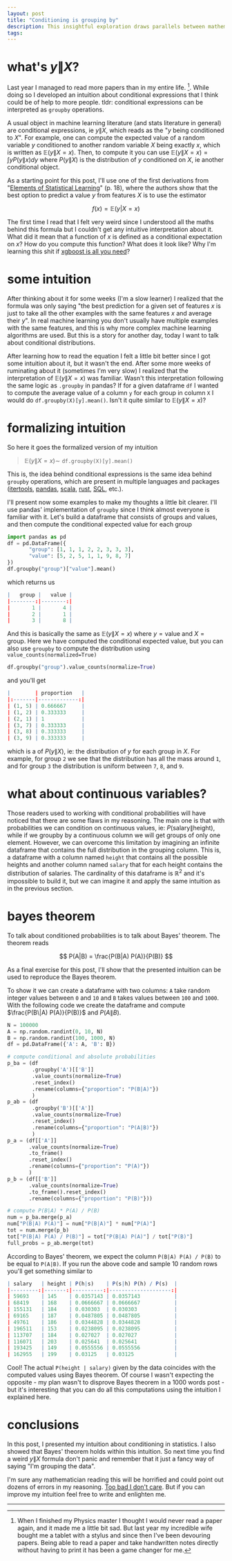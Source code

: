 ```yaml
---
layout: post
title: "Conditioning is grouping by" 
description: This insightful exploration draws parallels between mathematical formulations and practical implementations, showcasing how understanding conditioning as grouping can elevate your statistical insights. Discover the parallels between conditional expectations like $\mathbb{E}(y | X=x)$ and popular grouping techniques found in data analysis tools like pandas. Uncover the hidden synergy that exists between statistical conditioning and groupby operations, demystifying complex mathematical concepts with real-world applications. Whether you're a seasoned data scientist or a curious learner, this journey into the interconnected world of conditioning and grouping promises newfound clarity. Elevate your statistical understanding with practical examples, bridging the gap between theory and application. Embark on this enlightening exploration today and revolutionize your approach to statistical modeling. Uncover the simplicity behind complex conditional expressions through the power of grouping, transforming your data analysis skills along the way.
tags:
---
```


# what's $y\|X?$

Last year I managed to read more papers than in my entire life. [^1]. While doing so I developed an intuition about conditional expressions that I think could be of help to more people. tldr: conditional expressions can be interpreted as `groupby` operations.

A usual object in machine learning literature (and stats literature in general) are conditional expressions, ie $y\|X$, which reads as the "$y$ being conditioned to $X$". For example, one can compute the expected value of a random variable $y$ conditioned to another random variable $X$ being exactly $x$, which is written as $\mathbb{E}(y\|X=x)$. Then, to compute it you can use $\mathbb{E}(y\|X=x) = \int y P(y\|x) dy$ where $P(y\|X)$ is the distribution of $y$ conditioned on $X$, ie another conditional object.

As a starting point for this post, I'll use one of the first derivations from "[Elements of Statistical Learning](https://hastie.su.domains/Papers/ESLII.pdf)" (p. 18), where the authors show that the best option to predict a value $y$ from features $X$ is to use the estimator

$$
f(x) = \mathbb{E}(y | X=x)
$$

The first time I read that I felt very weird since I understood all the maths behind this formula but I couldn't get any intuitive interpretation about it. What did it mean that a function of $x$ is defined as a conditional expectation on $x$? How do you compute this function? What does it look like? Why I'm learning this shit if [xgboost is all you need](https://twitter.com/tunguz/status/1509197350576672769)?

# some intuition

After thinking about it for some weeks (I'm a slow learner) I realized that the formula was only saying "the best prediction for a given set of features $x$ is just to take all the other examples with the same features $x$ and average their $y$". In real machine learning you don't usually have multiple examples with the same features, and this is why more complex machine learning algorithms are used. But this is a story for another day, today I want to talk about conditional distributions.

After learning how to read the equation I felt a little bit better since I got some intuition about it, but it wasn't the end. After some more weeks of ruminating about it (sometimes I'm very slow) I realized that the interpretation of $\mathbb{E}(y \| X=x)$ was familiar. Wasn't this interpretation following the same logic as `.groupby` in pandas? If for a given dataframe `df` I wanted to compute the average value of a column `y` for each group in column `X` I would do `df.groupby(X)[y].mean()`. Isn't it quite similar to $\mathbb{E}(y \| X=x)$?

# formalizing intuition

So here it goes the formalized version of my intuition

> $\mathbb{E}(y \| X=x) \sim$   `df.groupby(X)[y].mean()`

This is, the idea behind conditional expressions is the same idea behind `groupby` operations, which are present in multiple languages and packages ([itertools](https://docs.python.org/3/library/itertools.html?highlight=groupby#itertools.groupby), [pandas](https://pandas.pydata.org/docs/reference/api/pandas.DataFrame.groupby.html), [scala](https://www.scala-lang.org/api/2.12.4/scala/collection/parallel/ParIterableLike$GroupBy.html), [rust](https://docs.rs/itertools/latest/itertools/structs/struct.GroupBy.html), [SQL](https://learn.microsoft.com/es-es/sql/t-sql/queries/select-group-by-transact-sql?view=sql-server-ver16), etc.).

I'll present now some examples to make my thoughts a little bit clearer. I'll use pandas' implementation of `groupby` since I think almost everyone is familiar with it. Let's build a dataframe that consists of groups and values, and then compute the conditional expected value for each group

```python
import pandas as pd
df = pd.DataFrame({
       "group": [1, 1, 1, 2, 2, 3, 3, 3],
       "value": [5, 2, 5, 1, 1, 9, 8, 7]
})
df.groupby("group")["value"].mean()
```

which returns us

```r
|   group |   value |
|--------:|--------:|
|       1 |       4 |
|       2 |       1 |
|       3 |       8 |
```

And this is basically the same as $\mathbb{E}(y \| X=x)$ where $y = \text{value}$ and $X = \text{group}$. Here we have computed the conditional expected value, but you can also use `groupby` to compute the distribution using `value_counts(normalized=True)`

```python
df.groupby("group").value_counts(normalize=True)
```

and you'll get


```r
|        | proportion   |
|:-------|-------------:|
| (1, 5) | 0.666667     |
| (1, 2) | 0.333333     |
| (2, 1) | 1            |
| (3, 7) | 0.333333     |
| (3, 8) | 0.333333     |
| (3, 9) | 0.333333     |
```

which is a of $P(y\|X)$, ie: the distribution of $y$ for each group in $X$. For example, for group `2` we see that the distribution has all the mass around `1`, and for group `3` the distribution is uniform between `7`, `8`, and `9`.
# what about continuous variables?

Those readers used to working with conditional probabilities will have noticed that there are some flaws in my reasoning. The main one is that with probabilities we can condition on continuous values, ie: $P(\text{salary} \| \text{height})$, while if we groupby by a continuous column we will get groups of only one element. However, we can overcome this limitation by imagining an infinite dataframe that contains the full distribution in the grouping column. This is, a dataframe with a column named `height` that contains all the possible heights and another column named `salary` that for each height contains the distribution of salaries. The cardinality of this dataframe is $\mathbb{R}^2$ and it's impossible to build it, but we can imagine it and apply the same intuition as in the previous section.

# bayes theorem

To talk about conditioned probabilities is to talk about Bayes' theorem. The theorem reads 

$$
P(A|B) = \frac{P(B|A) P(A)}{P(B)}
$$

As a final exercise for this post, I'll show that the presented intuition can be used to reproduce the Bayes theorem. 

To show it we can create a dataframe with two columns: `A` take random integer values between `0` and `10` and `B` takes values between `100` and `1000`. With the following code we create the dataframe and compute $\frac{P(B\|A) P(A)}{P(B)}$ and $P(A\|B)$.


```python
N = 100000
A = np.random.randint(0, 10, N)
B = np.random.randint(100, 1000, N)
df = pd.DataFrame({'A': A, 'B': B})

# compute conditional and absolute probabilities
p_ba = (df
        .groupby('A')[['B']]
        .value_counts(normalize=True)
        .reset_index()
        .rename(columns={"proportion": "P(B|A)"})
        )
p_ab = (df
        .groupby('B')[['A']]
        .value_counts(normalize=True)
        .reset_index()
        .rename(columns={"proportion": "P(A|B)"})
        )
p_a = (df[['A']]
       .value_counts(normalize=True)
       .to_frame()
       .reset_index()
       .rename(columns={"proportion": "P(A)"})
       )
p_b = (df[['B']]
       .value_counts(normalize=True)
       .to_frame().reset_index()
       .rename(columns={"proportion": "P(B)"}))

# compute P(B|A) * P(A) / P(B)
num = p_ba.merge(p_a)
num["P(B|A) P(A)"] = num["P(B|A)"] * num["P(A)"]
tot = num.merge(p_b)
tot["P(B|A) P(A) / P(B)"] = tot["P(B|A) P(A)"] / tot["P(B)"]
full_probs = p_ab.merge(tot)
```


According to Bayes' theorem, we expect the column `P(B|A) P(A) / P(B)` to be equal to `P(A|B)`.  If you run the above code and sample 10 random rows you'll get something similar to


```r
| salary   | height | P(h|s)    | P(s|h) P(h) / P(s)  |
|---------:|-------:|----------:|--------------------:|
| 59693    | 145    | 0.0357143 | 0.0357143           |
| 68419    | 168    | 0.0666667 | 0.0666667           |
| 155131   | 184    | 0.030303  | 0.030303            |
| 69165    | 187    | 0.0487805 | 0.0487805           |
| 49761    | 186    | 0.0344828 | 0.0344828           |
| 196511   | 153    | 0.0238095 | 0.0238095           |
| 113707   | 184    | 0.027027  | 0.027027            |
| 116071   | 203    | 0.025641  | 0.025641            |
| 193425   | 149    | 0.0555556 | 0.0555556           |
| 162955   | 199    | 0.03125   | 0.03125             |
```

Cool! The actual `P(height | salary)` given by the data coincides with the computed values using Bayes theorem. Of course I wasn't expecting the opposite - my plan wasn't to disprove Bayes theorem in a 1000 words post - but it's interesting that you can do all this computations using the intuition I explained here. 

# conclusions

In this post, I presented my intuition about conditioning in statistics. I also showed that Bayes' theorem holds within this intuition. So next time you find a weird $y \| X$ formula don't panic and remember that it just a fancy way of saying "I'm grouping the data".

I'm sure any mathematician reading this will be horrified and could point out dozens of errors in my reasoning. [Too bad I don't care](https://www.alexmolas.com/2023/07/15/nobody-cares-about-your-blog.html). But if you can improve my intuition feel free to write and enlighten me.

---

[^1]:  When I finished my Physics master I thought I would never read a paper again, and it made me a little bit sad. But last year my incredible wife bought me a tablet with a stylus and since then I've been devouring papers. Being able to read a paper and take handwritten notes directly without having to print it has been a game changer for me.